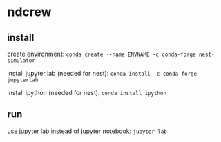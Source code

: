 # ndcrew

## install

create environment:
```conda create --name ENVNAME -c conda-forge nest-simulator```

install jupyter lab (needed for nest):
```conda install -c conda-forge jupyterlab```

install ipython (needed for nest):
```conda install ipython```

## run
use jupyter lab instead of jupyter notebook:
```jupyter-lab```
